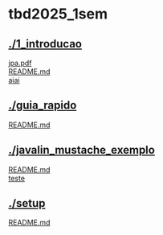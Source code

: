 # tbd2025_1sem <br>
## [./1_introducao](https://github.com/IgorAvilaPereira/tbd2025_1sem/tree/main/./1_introducao) <br>
[jpa.pdf](https://github.com/IgorAvilaPereira/tbd2025_1sem/blob/main/./1_introducao/jpa.pdf) <br>
[README.md](https://github.com/IgorAvilaPereira/tbd2025_1sem/blob/main/./1_introducao/README.md) <br>
[aiai](https://github.com/IgorAvilaPereira/tbd2025_1sem/blob/main/./1_introducao/aiai) <br>
## [./guia_rapido](https://github.com/IgorAvilaPereira/tbd2025_1sem/tree/main/./guia_rapido) <br>
[README.md](https://github.com/IgorAvilaPereira/tbd2025_1sem/blob/main/./guia_rapido/README.md) <br>
## [./javalin_mustache_exemplo](https://github.com/IgorAvilaPereira/tbd2025_1sem/tree/main/./javalin_mustache_exemplo) <br>
[README.md](https://github.com/IgorAvilaPereira/tbd2025_1sem/blob/main/./javalin_mustache_exemplo/README.md) <br>
[teste](https://github.com/IgorAvilaPereira/tbd2025_1sem/blob/main/./javalin_mustache_exemplo/teste) <br>
## [./setup](https://github.com/IgorAvilaPereira/tbd2025_1sem/tree/main/./setup) <br>
[README.md](https://github.com/IgorAvilaPereira/tbd2025_1sem/blob/main/./setup/README.md) <br>

